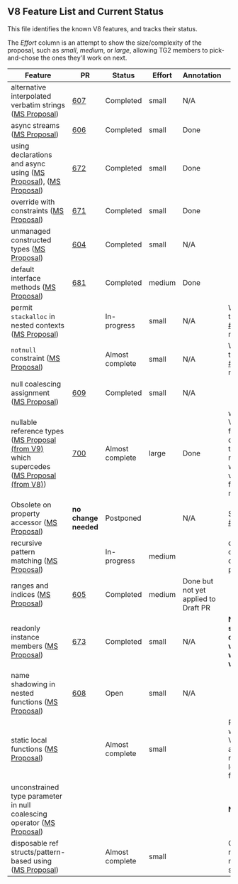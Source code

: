 ## V8 Feature List and Current Status

This file identifies the known V8 features, and tracks their status.

The *Effort* column is an attempt to show the size/complexity of the proposal, such as *small*, *medium*, or *large*, allowing TG2 members to pick-and-chose the ones they'll work on next.

Feature | PR | Status | Effort | Annotation | Notes
------- | -- | ------ | ------ | ---------- | ------
alternative interpolated verbatim strings ([MS Proposal](https://github.com/dotnet/csharplang/blob/main/proposals/csharp-8.0/alternative-interpolated-verbatim.md)) | [607](https://github.com/dotnet/csharpstandard/pull/607) | Completed | small | N/A |
async streams ([MS Proposal](https://github.com/dotnet/csharplang/blob/main/proposals/csharp-8.0/async-streams.md)) | [606](https://github.com/dotnet/csharpstandard/pull/606) | Completed | small | Done |
using declarations and async using ([MS Proposal](https://github.com/dotnet/csharplang/blob/main/proposals/csharp-8.0/using.md)), ([MS Proposal](https://github.com/dotnet/csharplang/blob/main/proposals/csharp-8.0/async-using.md)) | [672](https://github.com/dotnet/csharpstandard/pull/672) | Completed | small |  Done |
override with constraints ([MS Proposal](https://github.com/dotnet/csharplang/blob/main/proposals/csharp-8.0/constraints-in-overrides.md)) | [671](https://github.com/dotnet/csharpstandard/pull/671) | Completed | small |  Done |
unmanaged constructed types ([MS Proposal](https://github.com/dotnet/csharplang/blob/main/proposals/csharp-8.0/constructed-unmanaged.md)) | [604](https://github.com/dotnet/csharpstandard/pull/604) | Completed | small | N/A |
default interface methods ([MS Proposal](https://github.com/dotnet/csharplang/blob/main/proposals/csharp-8.0/default-interface-methods.md)) | [681](https://github.com/dotnet/csharpstandard/pull/681) | Completed | medium |  Done |
permit `stackalloc` in nested contexts ([MS Proposal](https://github.com/dotnet/csharplang/blob/main/proposals/csharp-8.0/nested-stackalloc.md)) |  | In-progress | small | N/A | Waiting on the [V7 PR #238](https://github.com/dotnet/csharpstandard/pull/238) to be merged
`notnull` constraint ([MS Proposal](https://github.com/dotnet/csharplang/blob/main/proposals/csharp-8.0/notnull-constraint.md)) | | Almost complete | small |  N/A | Waiting on the [V7 PR #244](https://github.com/dotnet/csharpstandard/pull/244) to be merged
null coalescing assignment ([MS Proposal](https://github.com/dotnet/csharplang/blob/main/proposals/csharp-8.0/null-coalescing-assignment.md)) | [609](https://github.com/dotnet/csharpstandard/pull/609) | Completed | small |  N/A |
nullable reference types ([MS Proposal (from V9)](https://github.com/dotnet/csharplang/blob/main/proposals/csharp-9.0/nullable-reference-types-specification.md) which supercedes ([MS Proposal (from V8)](https://github.com/dotnet/csharplang/blob/main/proposals/csharp-8.0/nullable-reference-types.md)) |[700](https://github.com/dotnet/csharpstandard/pull/700) | Almost complete | large  | Done | waiting on V7 "Local function declarations" to be merged; waiting on v8 "notnull" feature to be merged 
Obsolete on property accessor ([MS Proposal](https://github.com/dotnet/csharplang/blob/main/proposals/csharp-8.0/obsolete-accessor.md)) | **no change needed** | Postponed | | N/A | See Issue [#375](https://github.com/dotnet/csharpstandard/issues/375)
recursive pattern matching ([MS Proposal](https://github.com/dotnet/csharplang/blob/main/proposals/csharp-8.0/patterns.md)) | | In-progress | medium | | dependent on V7 and other V8 proposals
ranges and indices ([MS Proposal](https://github.com/dotnet/csharplang/blob/main/proposals/csharp-8.0/ranges.md)) | [605](https://github.com/dotnet/csharpstandard/pull/605) | Completed | medium | Done but not yet applied to Draft PR |
readonly instance members ([MS Proposal](https://github.com/dotnet/csharplang/blob/main/proposals/csharp-8.0/readonly-instance-members.md)) | [673](https://github.com/dotnet/csharpstandard/pull/673) | Completed | small | N/A  | **Needs a small tweak once draft-v8 rebased with draft-v7**
name shadowing in nested functions ([MS Proposal](https://github.com/dotnet/csharplang/blob/main/proposals/csharp-8.0/shadowing-in-nested-functions.md)) | [608](https://github.com/dotnet/csharpstandard/pull/608) | Open | small | N/A  |
static local functions ([MS Proposal](https://github.com/dotnet/csharplang/blob/main/proposals/csharp-8.0/static-local-functions.md)) | | Almost complete | small | | Pending final words for V7.0 addition of non-static local functions
unconstrained type parameter in null coalescing operator ([MS Proposal](https://github.com/dotnet/csharplang/blob/main/proposals/csharp-8.0/unconstrained-null-coalescing.md)) | | | | | **NO SPEC**
disposable ref structs/pattern-based using ([MS Proposal](https://github.com/dotnet/csharplang/blob/main/proposals/csharp-8.0/using.md)) | | Almost complete | small | | Q. on Teams re extension method support

